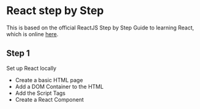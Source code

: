 # React step by Step

This is based on the official ReactJS Step by Step Guide to learning React, which is online [here](https://reactjs.org/docs/hello-world.html).

## Step 1

Set up React locally
- Create a basic HTML page
- Add a DOM Container to the HTML
- Add the Script Tags
- Create a React Component
